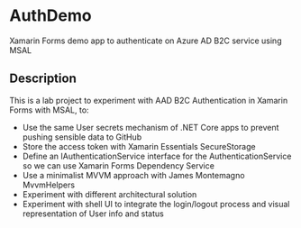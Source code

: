 # AuthDemo
Xamarin Forms demo app to authenticate on Azure AD B2C service using MSAL

## Description
This is a lab project to experiment with AAD B2C Authentication in Xamarin Forms with MSAL, to:

- Use the same User secrets mechanism of .NET Core apps to prevent pushing sensible data to GitHub 
- Store the access token with Xamarin Essentials SecureStorage
- Define an IAuthenticationService interface for the AuthenticationService so we can use Xamarin Forms Dependency Service
- Use a minimalist MVVM approach with James Montemagno MvvmHelpers
- Experiment with different architectural solution
- Experiment with shell UI to integrate the login/logout process and visual representation of User info and status

